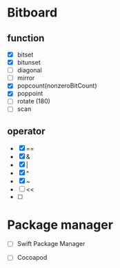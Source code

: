 # Bitboard

## function
- [x] bitset
- [x] bitunset
- [ ] diagonal
- [ ] mirror
- [x] popcount(nonzeroBitCount)
- [x] poppoint
- [ ] rotate (180)
- [ ] scan

## operator
- [x] ==
- [x] &
- [x] |
- [x] ^
- [x] ~
- [ ] <<
- [ ] >>

# Package manager

- [ ] Swift Package Manager
- [ ] Cocoapod



